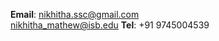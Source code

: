 __Email__: [nikhitha.ssc@gmail.com](nikhitha.ssc@gmail.com)  
[nikhitha_mathew@isb.edu](nikhitha_mathew@isb.edu)
__Tel__: +91 9745004539
